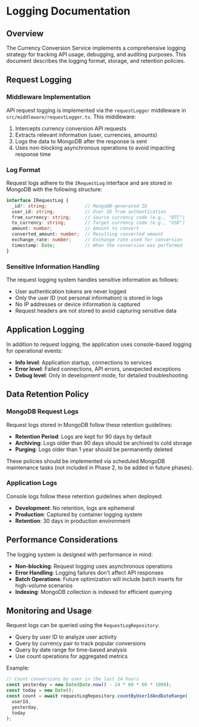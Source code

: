 # Logging Documentation

## Overview

The Currency Conversion Service implements a comprehensive logging strategy for tracking API usage, debugging, and auditing purposes. This document describes the logging format, storage, and retention policies.

## Request Logging

### Middleware Implementation

API request logging is implemented via the `requestLogger` middleware in `src/middleware/requestLogger.ts`. This middleware:

1. Intercepts currency conversion API requests
2. Extracts relevant information (user, currencies, amounts)
3. Logs the data to MongoDB after the response is sent
4. Uses non-blocking asynchronous operations to avoid impacting response time

### Log Format

Request logs adhere to the `IRequestLog` interface and are stored in MongoDB with the following structure:

```typescript
interface IRequestLog {
  _id?: string;              // MongoDB-generated ID
  user_id: string;           // User ID from authentication
  from_currency: string;     // Source currency code (e.g., "BTC")
  to_currency: string;       // Target currency code (e.g., "USD")
  amount: number;            // Amount to convert
  converted_amount: number;  // Resulting converted amount
  exchange_rate: number;     // Exchange rate used for conversion
  timestamp: Date;           // When the conversion was performed
}
```

### Sensitive Information Handling

The request logging system handles sensitive information as follows:

- User authentication tokens are never logged
- Only the user ID (not personal information) is stored in logs
- No IP addresses or device information is captured
- Request headers are not stored to avoid capturing sensitive data

## Application Logging

In addition to request logging, the application uses console-based logging for operational events:

- **Info level**: Application startup, connections to services
- **Error level**: Failed connections, API errors, unexpected exceptions
- **Debug level**: Only in development mode, for detailed troubleshooting

## Data Retention Policy

### MongoDB Request Logs

Request logs stored in MongoDB follow these retention guidelines:

- **Retention Period**: Logs are kept for 90 days by default
- **Archiving**: Logs older than 90 days should be archived to cold storage
- **Purging**: Logs older than 1 year should be permanently deleted

These policies should be implemented via scheduled MongoDB maintenance tasks (not included in Phase 2, to be added in future phases).

### Application Logs

Console logs follow these retention guidelines when deployed:

- **Development**: No retention, logs are ephemeral
- **Production**: Captured by container logging system
- **Retention**: 30 days in production environment

## Performance Considerations

The logging system is designed with performance in mind:

- **Non-blocking**: Request logging uses asynchronous operations
- **Error Handling**: Logging failures don't affect API responses
- **Batch Operations**: Future optimization will include batch inserts for high-volume scenarios
- **Indexing**: MongoDB collection is indexed for efficient querying

## Monitoring and Usage

Request logs can be queried using the `RequestLogRepository`:

- Query by user ID to analyze user activity
- Query by currency pair to track popular conversions
- Query by date range for time-based analysis
- Use count operations for aggregated metrics

Example:

```typescript
// Count conversions by user in the last 24 hours
const yesterday = new Date(Date.now() - 24 * 60 * 60 * 1000);
const today = new Date();
const count = await requestLogRepository.countByUserIdAndDateRange(
  userId,
  yesterday,
  today
);
``` 